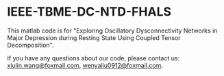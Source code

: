 # IEEE-TBME-DC-NTD-FHALS

This matlab code is for "Exploring Oscillatory Dysconnectivity Networks in Major Depression during Resting State Using Coupled Tensor Decomposition".

If you have any questions about our code, please contact us: xiulin.wang@foxmail.com, wenyaliu0912@foxmail.com.

